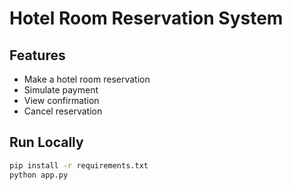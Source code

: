 # Hotel Room Reservation System

## Features
- Make a hotel room reservation
- Simulate payment
- View confirmation
- Cancel reservation

## Run Locally
```bash
pip install -r requirements.txt
python app.py
```